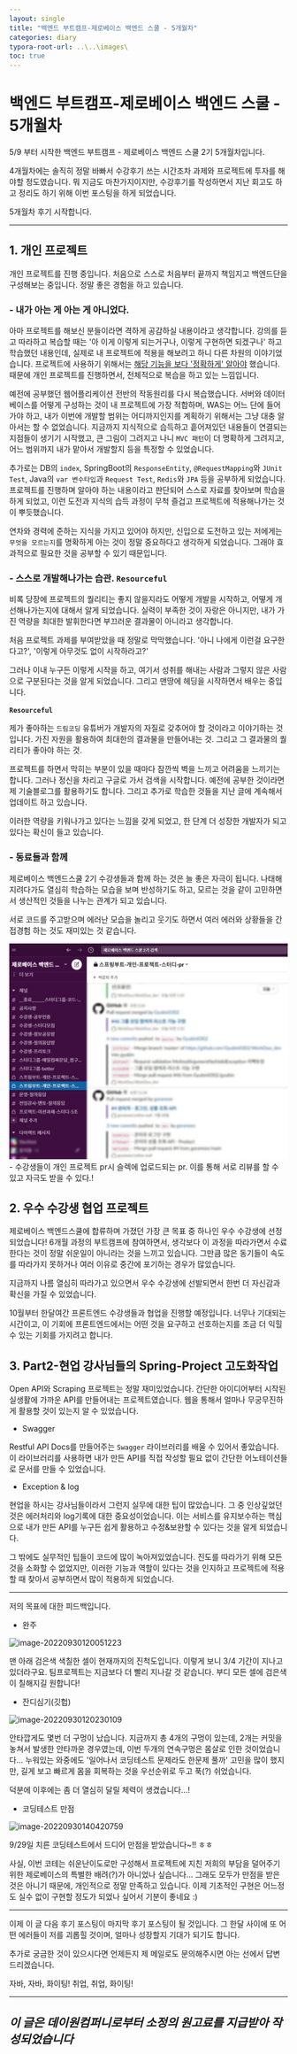 ```yaml
---
layout: single
title: "백엔드 부트캠프-제로베이스 백엔드 스쿨 - 5개월차"
categories: diary
typora-root-url: ..\..\images\
toc: true
---
```


# 백엔드 부트캠프-제로베이스 백엔드 스쿨 - 5개월차



5/9 부터 시작한 백엔드 부트캠프 - 제로베이스 백엔드 스쿨 2기 5개월차입니다. 

4개월차에는 솔직히 정말 바빠서 수강후기 쓰는 시간조차 과제와 프로젝트에 투자를 해야할 정도였습니다. 뭐 지금도 마찬가지이지만, 수강후기를 작성하면서 지난 회고도 하고 정리도 하기 위해 이번 포스팅을 하게 되었습니다.

5개월차 후기 시작합니다.

------



## 1. 개인 프로젝트

개인 프로젝트를 진행 중입니다. 처음으로 스스로 처음부터 끝까지 책임지고 백엔드단을 구성해보는 중입니다. 정말 좋은 경험을 하고 있습니다.



### - 내가 아는 게 아는 게 아니었다.

아마 프로젝트를 해보신 분들이라면 격하게 공감하실 내용이라고 생각합니다. 강의를 듣고 따라하고 복습할 때는 '아 이게 이렇게 되는거구나, 이렇게 구현하면 되겠구나' 하고 학습했던 내용인데, 실제로 내 프로젝트에 적용을 해보려고 하니 다른 차원의 이야기었습니다. 프로젝트에 사용하기 위해서는 <u>해당 기능을 보다 '정확하게' 알아야</u> 했습니다. 때문에 개인 프로젝트를 진행하면서, 전체적으로 복습을 하고 있는 느낌입니다.

예전에 공부했던 웹어플리케이션 전반의 작동원리를 다시 복습했습니다. 서버와 데이터베이스를 어떻게 구성하는 것이 내 프로젝트에 가장 적합하며, WAS는 어느 단에 들어가야 하고, 내가 이번에 개발할 범위는 어디까지인지를 계획하기 위해서는 그냥 대충 알아서는 할 수 없었습니다. 지금까지 지식적으로 습득하고 흩어져있던 내용들이 연결되는 지점들이 생기기 시작했고, 큰 그림이 그려지고 나니 `MVC 패턴`이 더 명확하게 그려지고, 어느 범위까지 내가 맡아서 개발할지 등을 특정할 수 있었습니다.

추가로는 DB의 `index`, SpringBoot의 `ResponseEntity`, `@RequestMapping`와 `JUnit Test`, Java의 `var 변수타입`과 `Request Test`, `Redis`와  `JPA` 등을 공부하게 되었습니다. 프로젝트를 진행하며 알아야 하는 내용이라고 판단되어 스스로 자료를 찾아보며 학습을 하게 되었고, 이런 도전과 지식의 습득 과정이 무척 즐겁고 프로젝트에 적용해나가는 것이 뿌듯했습니다.

연차와 경력에 준하는 지식을 가지고 있어야 하지만, 신입으로 도전하고 있는 저에게는 `무엇을 모르는지`를 명확하게 아는 것이 정말 중요하다고 생각하게 되었습니다. 그래야 효과적으로 필요한 것을 공부할 수 있기 때문입니다.



### - 스스로 개발해나가는 습관. `Resourceful`

비록 당장에 프로젝트의 퀄리티는 좋지 않을지라도 어떻게 개발을 시작하고, 어떻게 개선해나가는지에 대해서 알게 되었습니다. 실력이 부족한 것이 자랑은 아니지만, 내가 가진 역량을 최대한 발휘한다면 부끄러운 결과물이 아니라고 생각합니다.

처음 프로젝트 과제를 부여받았을 때 정말로 막막했습니다.  '아니 나에게 이런걸 요구한다고?', '이렇게 아무것도 없이 시작하라고?' 

그러나 이내 누구든 이렇게 시작을 하고, 여기서 성취를 해내는 사람과 그렇지 않은 사람으로 구분된다는 것을 알게 되었습니다. 그리고 맨땅에 헤딩을 시작하면서 배우는 중입니다.

**`Resourceful`**

제가 좋아하는 `드림코딩` 유튜버가 개발자의 자질로 갖추어야 할 것이라고 이야기하는 것입니다. 가진 자원을 활용하여 최대한의 결과물을 만들어내는 것. 그리고 그 결과물의 퀄리티가 좋아야 하는 것.

프로젝트를 하면서 막히는 부분이 있을 때마다 잠깐씩 벽을 느끼고 어려움을 느끼기는 합니다. 그러나 정신을 차리고 구글로 가서 검색을 시작합니다. 예전에 공부한 것이라면 제 기술블로그를 활용하기도 합니다. 그리고 추가로 학습한 것들을 지난 글에 계속해서 업데이트 하고 있습니다. 

이러한 역량을 키워나가고 있다는 느낌을 갖게 되었고, 한 단계 더 성장한 개발자가 되고 있다는 확신이 들고 있습니다.



### - 동료들과 함께

제로베이스 백엔드스쿨 2기 수강생들과 함께 하는 것은 늘 좋은 자극이 됩니다. 나태해 지려다가도 열심히 학습하는 모습을 보며 반성하기도 하고, 모르는 것을 같이 고민하면서 생산적인 것들을 나누는 관계가 되고 있습니다.

서로 코드를 주고받으며 에러난 모습을 놀리고 웃기도 하면서 여러 에러와 상황들을 간접경험 하는 것도 재미있는 것 같습니다. 

<img src="..\..\images\화면-캡처-2022-09-30-115029.jpg" alt="화면-캡처-2022-09-30-115029" style="zoom:50%;" /> - 수강생들이 개인 프로젝트 pr시 슬렉에 업로드되는 pr. 이를 통해 서로 리뷰를 할 수 있고 자극도 받을 수 있다.!



## 2. 우수 수강생 협업 프로젝트

제로베이스 백엔드스쿨에 합류하며 가졌던 가장 큰 목표 중 하나인 우수 수강생에 선정되었습니다! 6개월 과정의 부트캠프에 참여하면서, 생각보다 이 과정을 따라가면서 수료한다는 것이 정말 쉬운일이 아니라는 것을 느끼고 있습니다. 그만큼 많은 동기들이 속도를 따라가지 못하거나 여러 이유로 중간에 포기하는 경우가 많았습니다.

지금까지 나름 열심히 따라가고 있으면서 우수 수강생에 선발되면서 한번 더 자신감과 확신을 가질 수 있었습니다.

10월부터 한달여간 프론트엔드 수강생들과 협업을 진행할 예정입니다. 너무나 기대되는 시간이고, 이 기회에 프론트엔드에서는 어떤 것을 요구하고 선호하는지를 조금 더 익힐 수 있는 기회를 가지려고 합니다.





## 3. Part2-현업 강사님들의 Spring-Project 고도화작업

Open API와 Scraping 프로젝트는 정말 재미있었습니다. 간단한 아이디어부터 시작된 실생활에 가까운 API를 만들어내는 프로젝트였습니다. 웹을 통해서 얼마나 무궁무진하게 활용할 것이 있는지 알 수 있었습니다.

- Swagger

Restful API Docs를 만들어주는 `Swagger` 라이브러리를 배울 수 있어서 좋았습니다. 이 라이브러리를 사용하면 내가 만든 API를 직접 작성할 필요 없이 간단한 어노테이션들로 문서를 만들 수 있었습니다.

- Exception & log

현업을 하시는 강사님들이라서 그런지 실무에 대한 팁이 많았습니다. 그 중 인상깊었던 것은 에러처리와 log기록에 대한 중요성이었습니다. 이는 서비스를 유지보수하는 핵심으로 내가 만든 API를 누구든 쉽게 활용하고 수정&보완할 수 있다는 것을 알게 되었습니다.



그 밖에도 실무적인 팁들이 코드에 많이 녹아져있었습니다. 진도를 따라가기 위해 모든 것을 소화할 수 없었지만, 이러한 기능과 역할이 있다는 것을 인지하고 프로젝트에 적용할 때 찾아서 공부하면서 많이 적용하게 되었습니다.



------

저의 목표에 대한 피드백입니다.

- 완주

![image-20220930120051223](..\..\images\image-20220930120051223.png)

맨 아래 검은색 색칠한 셀이 현재까지의 진척도입니다. 이렇게 보니 3/4 기간이 지나고 있더라구요. 팀프로젝트는 지금보다 더 빨리 지나갈 것 같습니다. 부디 모든 셀에 검은색이 칠해지길 원합니다!



- 잔디심기(깃헙)

![image-20220930120230109](..\..\images\image-20220930120230109.png)

안타깝게도 몇번 더 구멍이 났습니다. 지금까지 총 4개의 구멍이 있는데, 2개는 커밋을 놓쳐서 발생한 안타까운 경우였는데, 이번 두개의 연속구멍은 몸살로 인한 것이었습니다... 누워있는 와중에도 '일어나서 코딩테스트 문제라도 한문제 풀까' 고민을 많이 했지만, 길게 보고 빠르게 몸을 회복하는 것을 우선순위로 두고 푹(?) 쉬었습니다.

덕분에 이후에는 좀 더 열심히 달릴 체력이 생겼습니다...!



- 코딩테스트 만점

![image-20220930140420759](..\..\images\image-20220930140420759.png)

9/29일 치른 코딩테스트에서 드디어 만점을 받았습니다~!! ㅎㅎ

사실, 이번 코테는 쉬운난이도로만 구성해서 프로젝트에 지친 저희의 부담을 덜어주기 위한 제로베이스의 특별한 배려(?)가 아니었나 싶습니다... 그래도 모두가 만점을 받은 것은 아니기 때문에, 개인적으로 정말 만족하고 있습니다. 이제 기초적인 구현은 어느정도 실수 없이 구현할 정도가 되었나 싶어서 기분이 좋네요 :)



------

이제 이 글 다음 후기 포스팅이 마지막 후기 포스팅이 될 것입니다. 그 한달 사이에 또 어떤 에러들이 저를 괴롭힐 것이며, 얼마나 성장할지 기대가 되기도 합니다.

추가로 궁금한 것이 있으시다면 언제든지 제 메일로도 문의해주시면 아는 선에서 답변 드리겠습니다.

자바, 자바, 화이팅! 취업, 취업, 화이팅!

------

## ***이 글은 데이원컴퍼니로부터 소정의 원고료를 지급받아 작성되었습니다***